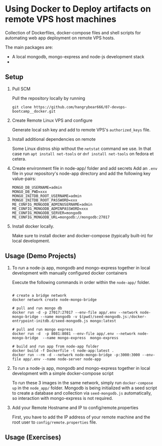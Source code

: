 # Using Docker to Deploy artifacts on remote VPS host machines

Collection of Dockerfiles, docker-compose files and shell scripts for automating web app deployment on remote VPS hosts.

The main packages are:
- A local mongodb, mongo-express and node-js development stack
- 

## Setup

1. Pull SCM

	Pull the repository locally by running 
	```
  	git clone https://github.com/hangrybear666/07-devops-bootcamp__docker.git
	```

2. Create Remote Linux VPS and configure

	Generate local ssh key and add to remote VPS's `authorized_keys` file.

3. Install additional dependencies on remote

	Some Linux distros ship without the `netstat` command we use. In that case run `apt install net-tools` or `dnf install net-tools` on fedora et cetera.

4. Create environment file in node-app/ folder and add secrets
	Add an `.env` file in your repository's node-app directory and add the following key value-pairs:
	```
	MONGO_DB_USERNAME=admin
	MONGO_DB_PWD=xxx
	MONGO_INITDB_ROOT_USERNAME=admin
	MONGO_INITDB_ROOT_PASSWORD=xxx
	ME_CONFIG_MONGODB_ADMINUSERNAME=admin
	ME_CONFIG_MONGODB_ADMINPASSWORD=xxx
	ME_CONFIG_MONGODB_SERVER=mongodb
	ME_CONFIG_MONGODB_URL=mongodb://mongodb:27017

	```

5. Install docker locally.

	Make sure to install docker and docker-compose (typically built-in) for local development.


## Usage (Demo Projects)

1. To run a node-js app, mongodb and mongo-express together in local development with manually configured docker containers

	Execute the following commands in order within the `node-app/` folder.
	```

	# create a bridge network
	docker network create node-mongo-bridge

	# pull and run mongo db 
	docker run -d -p 27017:27017 --env-file app/.env --network node-mongo-bridge --name mongodb -v $(pwd)/seed-mongodb.js:/docker-entrypoint-initdb.d/seed-mongodb.js mongo:latest

	# pull and run mongo express
	docker run -d  -p 8081:8081 --env-file app/.env --network node-mongo-bridge  --name mongo-express  mongo-express

	# build and run app from node-app folder
	docker build -f Dockerfile -t node-app:latest .
	docker run --rm -d --network node-mongo-bridge -p:3000:3000 --env-file app/.env --name node-server node-app

	```

2. To run a node-js app, mongodb and mongo-express together in local development with a simple docker-compose script

	To run these 3 images in the same network, simply run `docker-compose up` in the `node_app/` folder.
	Mongodb is being initialized with a seed script to create a database and collection via `seed-mongodb.js` automatically, so interaction with mongo-express is not required.


5. Add your Remote Hostname and IP to config/remote.properties

	First, you have to add the IP address of your remote machine and the root user to `config/remote.properties` file.


## Usage (Exercises)
